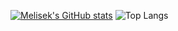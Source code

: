 [![Melisek's GitHub stats](https://github-readme-stats.vercel.app/api?username=xMelisek&count_private=true&hide=stars&theme=catppuccin_mocha&show_icons=true)](https://github.com/anuraghazra/github-readme-stats)
![Top Langs](https://github-readme-stats.vercel.app/api/top-langs/?username=xMelisek&layout=compact&theme=catppuccin_mocha)
